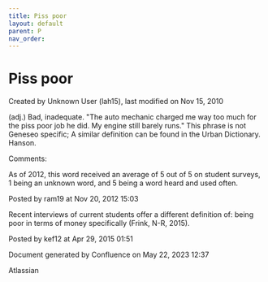```yaml
---
title: Piss poor
layout: default
parent: P
nav_order:
---
```


# Piss poor

Created by  Unknown User (lah15), last modified on Nov 15, 2010

(adj.) Bad, inadequate. &quot;The auto mechanic charged me way too much for the piss poor job he did. My engine still barely runs.&quot; This phrase is not Geneseo specific; A similar definition can be found in the Urban Dictionary. Hanson.

Comments:

As of 2012, this word received an average of 5 out of 5 on student surveys, 1 being an unknown word, and 5 being a word heard and used often.

Posted by ram19 at Nov 20, 2012 15:03

Recent interviews of current students offer a different definition of: being poor in terms of money specifically (Frink, N-R, 2015).

Posted by kef12 at Apr 29, 2015 01:51

Document generated by Confluence on May 22, 2023 12:37

Atlassian
